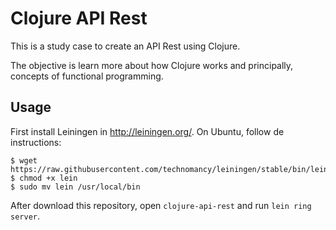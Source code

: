 # Clojure API Rest

This is a study case to create an API Rest using Clojure.

The objective is learn more about how Clojure works and principally, concepts of functional programming.

## Usage
First install Leiningen in http://leiningen.org/.
On Ubuntu, follow de instructions:
```
$ wget https://raw.githubusercontent.com/technomancy/leiningen/stable/bin/lein
$ chmod +x lein
$ sudo mv lein /usr/local/bin
```

After download this repository, open `clojure-api-rest` and run `lein ring server`.
